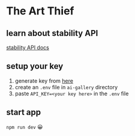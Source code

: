 # The Art Thief

## learn about stability API

[stability API docs](https://api.stability.ai/docs)

## setup your key 

1. generate key from [here](https://platform.stability.ai/docs/getting-started/authentication)
2. create an `.env` file in `ai-gallery` directory
3. paste `API_KEY=<your key here>` in the `.env` file

## start app

`npm run dev` 😀
